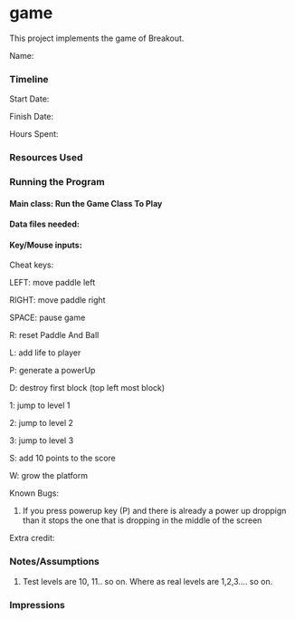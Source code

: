game
====

This project implements the game of Breakout.

Name: 

### Timeline

Start Date: 

Finish Date: 

Hours Spent:

### Resources Used


### Running the Program

#### Main class: Run the Game Class To Play

#### Data files needed: 

#### Key/Mouse inputs:
Cheat keys:

LEFT: move paddle left 

RIGHT: move paddle right

SPACE: pause game

R: reset Paddle And Ball

L: add life to player

P: generate a powerUp

D: destroy first block (top left most block)

1: jump to level 1

2: jump to level 2

3: jump to level 3

S: add 10 points to the score

W: grow the platform


Known Bugs:

1. If you press powerup key (P) and there is already a power up droppign than it stops 
the one that is dropping in the middle of the screen

Extra credit:


### Notes/Assumptions

1. Test levels are 10, 11.. so on. Where as real levels are 
1,2,3.... so on.

### Impressions

